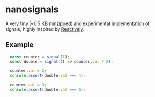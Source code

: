 # nanosignals
A very tiny (~0.5 KB minzipped) and experimental implementation of signals, highly inspired by [Reactively](https://github.com/milomg/reactively).

## Example
```js
  const counter = signal(1);
  const double = signal(() => counter.val * 2);

  counter.val = 2;
  console.assert(double.val === 4);
  
  counter.val = 3;
  console.assert(double.val === 6);
```

